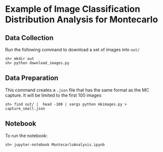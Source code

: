 # Example of Image Classification Distribution Analysis for Montecarlo

## Data Collection
Run the following command to download a set of images into `out/`
```
sh> mkdir out
sh> python download_images.py
```

## Data Preparation
This command creates a `.json` file that has the same format as the MC capture. It will be limited to the first 100 images
```
sh> find out/ |  head -100 | xargs python mkimages.py > capture_small.json
```

## Notebook
To run the notebook:
```
sh> jupyter-notebook MontecarloAnalysis.ipynb
```
